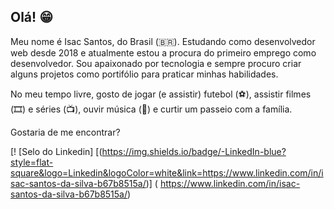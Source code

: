 ## Olá! 😁

Meu nome é Isac Santos, do Brasil (🇧🇷). Estudando como desenvolvedor web desde 2018 e atualmente estou a procura do primeiro emprego como desenvolvedor.
Sou apaixonado por tecnologia e sempre procuro criar alguns projetos como portifólio para praticar minhas habilidades.

No meu tempo livre, gosto de jogar (e assistir) futebol (⚽️), assistir filmes (🎞️) e séries (📺), ouvir música (🎵) e curtir um passeio com a família.

Gostaria de me encontrar?

[! [Selo do Linkedin] [(https://img.shields.io/badge/-LinkedIn-blue?style=flat-square&logo=Linkedin&logoColor=white&link=https://www.linkedin.com/in/isac-santos-da-silva-b67b8515a/)] ( https://www.linkedin.com/in/isac-santos-da-silva-b67b8515a/)
